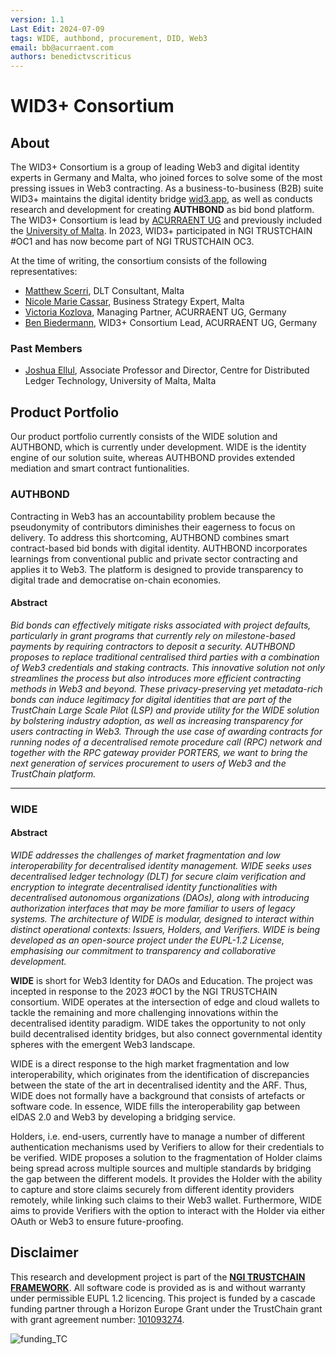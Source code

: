 ```yaml
---
version: 1.1
Last Edit: 2024-07-09
tags: WIDE, authbond, procurement, DID, Web3
email: bb@acurraent.com
authors: benedictvscriticus
---
```

# WID3+ Consortium


## About

The WID3+ Consortium is a group of leading Web3 and digital identity experts in Germany and Malta, who joined forces to solve some of the most pressing issues in Web3 contracting. As a business-to-business (B2B) suite WID3+ maintains the digital identity bridge [wid3.app](https://wwww.wid3.app), as well as conducts research and development for creating **AUTHBOND** as bid bond platform. The WID3+ Consortium is lead by [ACURRAENT UG](https://www.acurraent.com) and previously included the [University of Malta](https://www.um.edu.mt). In 2023, WID3+ participated in NGI TRUSTCHAIN #OC1 and has now become part of NGI TRUSTCHAIN OC3.

At the time of writing, the consortium consists of the following representatives:

- [Matthew Scerri](https://www.linkedin.com/in/matthewscerri/), DLT Consultant, Malta
- [Nicole Marie Cassar](https://www.linkedin.com/in/nicolemariecassar/), Business Strategy Expert, Malta
- [Victoria Kozlova](https://www.linkedin.com/in/victoria-kozlova-acurraent/), Managing Partner, ACURRAENT UG, Germany
- [Ben Biedermann](https://www.linkedin.com/in/ben-biedermann-acurraent/), WID3+ Consortium Lead, ACURRAENT UG, Germany

### Past Members

- [Joshua Ellul](https://www.linkedin.com/in/joshuaellul/), Associate Professor and Director, Centre for Distributed Ledger Technology, University of Malta, Malta

## Product Portfolio

Our product portfolio currently consists of the WIDE solution and AUTHBOND, which is currently under development. WIDE is the identity engine of our solution suite, whereas AUTHBOND provides extended mediation and smart contract funtionalities.

### AUTHBOND

Contracting in Web3 has an accountability problem because the pseudonymity of contributors diminishes their eagerness to focus on delivery. To address this shortcoming, AUTHBOND combines smart contract-based bid bonds with digital identity. AUTHBOND incorporates learnings from conventional public and private sector contracting and applies it to Web3. The platform is designed to provide transparency to digital trade and democratise on-chain economies.

#### Abstract
*Bid bonds can effectively mitigate risks associated with project defaults, particularly in grant programs that currently rely on milestone-based payments by requiring contractors to deposit a security. AUTHBOND proposes to replace traditional centralised third parties with a combination of Web3 credentials and staking contracts. This innovative solution not only streamlines the process but also introduces more efficient contracting methods in Web3 and beyond. These privacy-preserving yet metadata-rich bonds can induce legitimacy for digital identities that are part of the TrustChain Large Scale Pilot (LSP) and provide utility for the WIDE solution by bolstering industry adoption, as well as increasing transparency for users contracting in Web3. Through the use case of awarding contracts for running nodes of a decentralised remote procedure call (RPC) network and together with the RPC gateway provider PORTERS, we want to bring the next generation of services procurement to users of Web3 and the TrustChain platform.*

---

### WIDE

#### Abstract

*WIDE addresses the challenges of market fragmentation and low interoperability for decentralised identity management. WIDE seeks uses decentralised ledger technology (DLT) for secure claim verification and encryption to integrate decentralised identity functionalities with decentralised autonomous organizations (DAOs), along with introducing authorization interfaces that may be more familiar to users of legacy systems. The architecture of WIDE is modular, designed to interact within distinct operational contexts: Issuers, Holders, and Verifiers. WIDE is being developed as an open-source project under the EUPL-1.2 License, emphasising our commitment to transparency and collaborative development.*

**WIDE** is short for Web3 Identity for DAOs and Education. The project was incepted in response to the 2023 #OC1 by the NGI TRUSTCHAIN consortium. WIDE operates at the intersection of edge and cloud wallets to tackle the remaining and more challenging innovations within the decentralised identity paradigm. WIDE takes the opportunity to not only build decentralised identity bridges, but also connect governmental identity spheres with the emergent Web3 landscape.

WIDE is a direct response to the high market fragmentation and low interoperability, which originates from the identification of discrepancies between the state of the art in decentralised identity and the ARF. Thus, WIDE does not formally have a background that consists of artefacts or software code. In essence, WIDE fills the interoperability gap between eIDAS 2.0 and Web3 by developing a bridging service.

Holders, i.e. end-users, currently have to manage a number of different authentication mechanisms used by Verifiers to allow for their credentials to be verified. WIDE proposes a solution to the fragmentation of Holder claims being spread across multiple sources and multiple standards by bridging the gap between the different models. It provides the Holder with the ability to capture and store claims securely from different identity providers remotely, while linking such claims to their Web3 wallet. Furthermore, WIDE aims to provide Verifiers with the option to interact with the Holder via either OAuth or Web3 to ensure future-proofing.





## Disclaimer

This research and development project is part of the **[NGI TRUSTCHAIN FRAMEWORK](https://trustchain.ngi.eu/)**. All software code is provided as is and without warranty under permissible EUPL 1.2 licencing. This project is funded by a cascade funding partner through a Horizon Europe Grant under the TrustChain grant with grant agreement number: [101093274](https://doi.org/10.3030/101093274).

![funding_TC](https://github.com/Consortium-WIDE/.github/assets/104435781/72f65b02-b6d4-4b86-9486-cdf76ec4c7b8)
